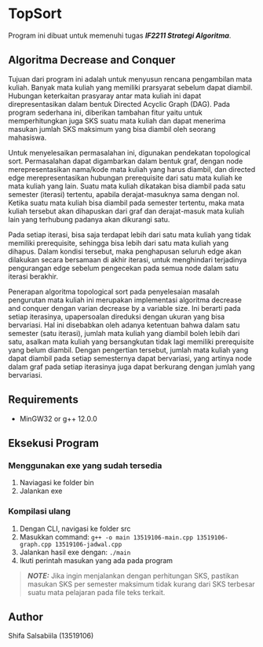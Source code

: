 # TopSort
Program ini dibuat untuk memenuhi tugas ***IF2211 Strategi Algoritma***.

## Algoritma Decrease and Conquer
Tujuan dari program ini adalah untuk menyusun rencana pengambilan mata kuliah. Banyak mata kuliah yang memiliki prarsyarat sebelum dapat diambil. Hubungan keterkaitan prasyaray antar mata kuliah ini dapat direpresentasikan dalam bentuk Directed Acyclic Graph (DAG). Pada program sederhana ini, diberikan tambahan fitur yaitu untuk memperhitungkan juga SKS suatu mata kuliah dan dapat menerima masukan jumlah SKS maksimum yang bisa diambil oleh seorang mahasiswa. 

Untuk menyelesaikan permasalahan ini, digunakan pendekatan topological sort. Permasalahan dapat digambarkan dalam bentuk graf, dengan node merepresentasikan nama/kode mata kuliah yang harus diambil, dan directed edge merepresentasikan hubungan prerequisite dari satu mata kuliah ke mata kuliah yang lain. Suatu mata kuliah dikatakan bisa diambil pada satu semester (iterasi) tertentu, apabila derajat-masuknya sama dengan nol. Ketika suatu mata kuliah bisa diambil pada semester tertentu, maka mata kuliah tersebut akan dihapuskan dari graf dan derajat-masuk mata kuliah lain yang terhubung padanya akan dikurangi satu. 

Pada setiap iterasi, bisa saja terdapat lebih dari satu mata kuliah yang tidak memiliki prerequisite, sehingga bisa lebih dari satu mata kuliah yang dihapus. Dalam kondisi tersebut, maka penghapusan seluruh edge akan dilakukan secara bersamaan di akhir iterasi, untuk menghindari terjadinya pengurangan edge sebelum pengecekan pada semua node dalam satu iterasi berakhir.   

Penerapan algoritma topological sort pada penyelesaian masalah pengurutan mata kuliah ini merupakan implementasi algoritma decrease and conquer dengan varian decrease by a variable size. Ini berarti pada setiap iterasinya, upapersoalan direduksi dengan ukuran yang bisa bervariasi. Hal ini disebabkan oleh adanya ketentuan bahwa dalam satu semester (satu iterasi), jumlah mata kuliah yang diambil boleh lebih dari satu, asalkan mata kuliah yang bersangkutan tidak lagi memiliki prerequisite yang belum diambil. Dengan pengertian tersebut, jumlah mata kuliah yang dapat diambil pada setiap semesternya dapat bervariasi, yang artinya node dalam graf pada setiap iterasinya juga dapat berkurang dengan jumlah yang bervariasi.

## Requirements
- MinGW32 or g++ 12.0.0

## Eksekusi Program
### Menggunakan exe yang sudah tersedia
1. Naviagasi ke folder bin
2. Jalankan exe

### Kompilasi ulang
1. Dengan CLI, navigasi ke folder src
2. Masukkan command: `g++ -o main 13519106-main.cpp 13519106-graph.cpp 13519106-jadwal.cpp`
3. Jalankan hasil exe dengan: `./main`
4. Ikuti perintah masukan yang ada pada program
> ***NOTE:***  Jika ingin menjalankan dengan perhitungan SKS, pastikan masukan SKS per semester maksimum tidak kurang dari SKS terbesar suatu mata pelajaran pada file teks terkait. 

## Author
Shifa Salsabiila (13519106)

